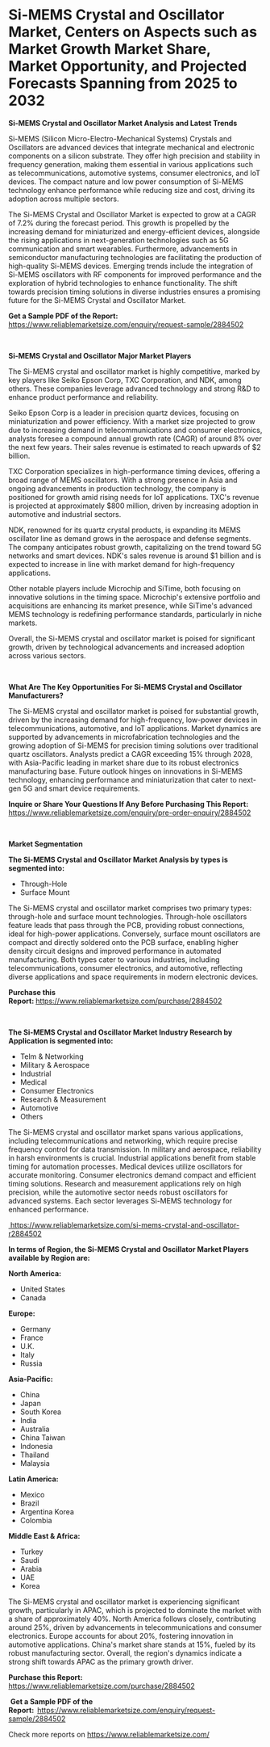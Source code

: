 <p><h1>Si-MEMS Crystal and Oscillator Market, Centers on Aspects such as Market Growth Market Share, Market Opportunity, and Projected Forecasts Spanning from 2025 to 2032</h1></p><p><strong>Si-MEMS Crystal and Oscillator Market Analysis and Latest Trends</strong></p>
<p><p>Si-MEMS (Silicon Micro-Electro-Mechanical Systems) Crystals and Oscillators are advanced devices that integrate mechanical and electronic components on a silicon substrate. They offer high precision and stability in frequency generation, making them essential in various applications such as telecommunications, automotive systems, consumer electronics, and IoT devices. The compact nature and low power consumption of Si-MEMS technology enhance performance while reducing size and cost, driving its adoption across multiple sectors.</p><p>The Si-MEMS Crystal and Oscillator Market is expected to grow at a CAGR of 7.2% during the forecast period. This growth is propelled by the increasing demand for miniaturized and energy-efficient devices, alongside the rising applications in next-generation technologies such as 5G communication and smart wearables. Furthermore, advancements in semiconductor manufacturing technologies are facilitating the production of high-quality Si-MEMS devices. Emerging trends include the integration of Si-MEMS oscillators with RF components for improved performance and the exploration of hybrid technologies to enhance functionality. The shift towards precision timing solutions in diverse industries ensures a promising future for the Si-MEMS Crystal and Oscillator Market.</p></p>
<p><strong>Get a Sample PDF of the Report:&nbsp;</strong> <a href="https://www.reliablemarketsize.com/enquiry/request-sample/2884502?utm_campaign=2445&utm_medium=2&utm_source=Github&utm_content=ia&utm_term=13032025&utm_id=si-mems-crystal-and-oscillator">https://www.reliablemarketsize.com/enquiry/request-sample/2884502</a></p>
<p>&nbsp;</p>
<p><strong>Si-MEMS Crystal and Oscillator Major Market Players</strong></p>
<p><p>The Si-MEMS crystal and oscillator market is highly competitive, marked by key players like Seiko Epson Corp, TXC Corporation, and NDK, among others. These companies leverage advanced technology and strong R&D to enhance product performance and reliability.</p><p>Seiko Epson Corp is a leader in precision quartz devices, focusing on miniaturization and power efficiency. With a market size projected to grow due to increasing demand in telecommunications and consumer electronics, analysts foresee a compound annual growth rate (CAGR) of around 8% over the next few years. Their sales revenue is estimated to reach upwards of $2 billion.</p><p>TXC Corporation specializes in high-performance timing devices, offering a broad range of MEMS oscillators. With a strong presence in Asia and ongoing advancements in production technology, the company is positioned for growth amid rising needs for IoT applications. TXC's revenue is projected at approximately $800 million, driven by increasing adoption in automotive and industrial sectors.</p><p>NDK, renowned for its quartz crystal products, is expanding its MEMS oscillator line as demand grows in the aerospace and defense segments. The company anticipates robust growth, capitalizing on the trend toward 5G networks and smart devices. NDK's sales revenue is around $1 billion and is expected to increase in line with market demand for high-frequency applications.</p><p>Other notable players include Microchip and SiTime, both focusing on innovative solutions in the timing space. Microchip's extensive portfolio and acquisitions are enhancing its market presence, while SiTime's advanced MEMS technology is redefining performance standards, particularly in niche markets.</p><p>Overall, the Si-MEMS crystal and oscillator market is poised for significant growth, driven by technological advancements and increased adoption across various sectors.</p></p>
<p>&nbsp;</p>
<p><strong>What Are The Key Opportunities For Si-MEMS Crystal and Oscillator Manufacturers?</strong></p>
<p><p>The Si-MEMS crystal and oscillator market is poised for substantial growth, driven by the increasing demand for high-frequency, low-power devices in telecommunications, automotive, and IoT applications. Market dynamics are supported by advancements in microfabrication technologies and the growing adoption of Si-MEMS for precision timing solutions over traditional quartz oscillators. Analysts predict a CAGR exceeding 15% through 2028, with Asia-Pacific leading in market share due to its robust electronics manufacturing base. Future outlook hinges on innovations in Si-MEMS technology, enhancing performance and miniaturization that cater to next-gen 5G and smart device requirements.</p></p>
<p><strong>Inquire or Share Your Questions If Any Before Purchasing This Report:</strong> <a href="https://www.reliablemarketsize.com/enquiry/pre-order-enquiry/2884502?utm_campaign=2445&utm_medium=2&utm_source=Github&utm_content=ia&utm_term=13032025&utm_id=si-mems-crystal-and-oscillator">https://www.reliablemarketsize.com/enquiry/pre-order-enquiry/2884502</a></p>
<p>&nbsp;</p>
<p><strong>Market Segmentation</strong></p>
<p><strong>The Si-MEMS Crystal and Oscillator Market Analysis by types is segmented into:</strong></p>
<p><ul><li>Through-Hole</li><li>Surface Mount</li></ul></p>
<p><p>The Si-MEMS crystal and oscillator market comprises two primary types: through-hole and surface mount technologies. Through-hole oscillators feature leads that pass through the PCB, providing robust connections, ideal for high-power applications. Conversely, surface mount oscillators are compact and directly soldered onto the PCB surface, enabling higher density circuit designs and improved performance in automated manufacturing. Both types cater to various industries, including telecommunications, consumer electronics, and automotive, reflecting diverse applications and space requirements in modern electronic devices.</p></p>
<p><strong>Purchase this Report:&nbsp;</strong><a href="https://www.reliablemarketsize.com/purchase/2884502?utm_campaign=2445&utm_medium=2&utm_source=Github&utm_content=ia&utm_term=13032025&utm_id=si-mems-crystal-and-oscillator">https://www.reliablemarketsize.com/purchase/2884502</a></p>
<p>&nbsp;</p>
<p><strong>The Si-MEMS Crystal and Oscillator Market Industry Research by Application is segmented into:</strong></p>
<p><ul><li>Telm & Networking</li><li>Military & Aerospace</li><li>Industrial</li><li>Medical</li><li>Consumer Electronics</li><li>Research & Measurement</li><li>Automotive</li><li>Others</li></ul></p>
<p><p>The Si-MEMS crystal and oscillator market spans various applications, including telecommunications and networking, which require precise frequency control for data transmission. In military and aerospace, reliability in harsh environments is crucial. Industrial applications benefit from stable timing for automation processes. Medical devices utilize oscillators for accurate monitoring. Consumer electronics demand compact and efficient timing solutions. Research and measurement applications rely on high precision, while the automotive sector needs robust oscillators for advanced systems. Each sector leverages Si-MEMS technology for enhanced performance.</p></p>
<p><a href="https://www.reliablemarketsize.com/si-mems-crystal-and-oscillator-r2884502?utm_campaign=2445&utm_medium=2&utm_source=Github&utm_content=ia&utm_term=13032025&utm_id=si-mems-crystal-and-oscillator">&nbsp;https://www.reliablemarketsize.com/si-mems-crystal-and-oscillator-r2884502</a></p>
<p><strong>In terms of Region, the Si-MEMS Crystal and Oscillator Market Players available by Region are:</strong></p>
<p>
    <p> <strong> North America: </strong>
        <ul>
            <li>United States</li>
            <li>Canada</li>
        </ul>
        </p> 
    <p> <strong> Europe: </strong>
        <ul>
            <li>Germany</li>
            <li>France</li>
            <li>U.K.</li>
            <li>Italy</li>
            <li>Russia</li>
        </ul>
        </p> 
    <p> <strong> Asia-Pacific: </strong>
        <ul>
            <li>China</li>
            <li>Japan</li>
            <li>South Korea</li>
            <li>India</li>
            <li>Australia</li>
            <li>China Taiwan</li>
            <li>Indonesia</li>
            <li>Thailand</li>
            <li>Malaysia</li>
        </ul>
        </p> 
    <p> <strong> Latin America: </strong>
        <ul>
            <li>Mexico</li>
            <li>Brazil</li>
            <li>Argentina Korea</li>
            <li>Colombia</li>
        </ul>
        </p> 
    <p> <strong> Middle East & Africa: </strong>
        <ul>
            <li>Turkey</li>
            <li>Saudi</li>
            <li>Arabia</li>
            <li>UAE</li>
            <li>Korea</li>
        </ul>
    </p>
    </p>
<p><p>The Si-MEMS crystal and oscillator market is experiencing significant growth, particularly in APAC, which is projected to dominate the market with a share of approximately 40%. North America follows closely, contributing around 25%, driven by advancements in telecommunications and consumer electronics. Europe accounts for about 20%, fostering innovation in automotive applications. China's market share stands at 15%, fueled by its robust manufacturing sector. Overall, the region's dynamics indicate a strong shift towards APAC as the primary growth driver.</p></p>
<p><strong>Purchase this Report: </strong><a href="https://www.reliablemarketsize.com/purchase/2884502?utm_campaign=2445&utm_medium=2&utm_source=Github&utm_content=ia&utm_term=13032025&utm_id=si-mems-crystal-and-oscillator">https://www.reliablemarketsize.com/purchase/2884502</a></p>
<p>&nbsp;<strong>Get a Sample PDF of the Report:&nbsp;&nbsp;</strong><a href="https://www.reliablemarketsize.com/enquiry/request-sample/2884502?utm_campaign=2445&utm_medium=2&utm_source=Github&utm_content=ia&utm_term=13032025&utm_id=si-mems-crystal-and-oscillator">https://www.reliablemarketsize.com/enquiry/request-sample/2884502</a></p>
<p><strong></strong></p>
<p>Check more reports on <a href="https://www.reliablemarketsize.com/?utm_campaign=2445&utm_medium=2&utm_source=Github&utm_content=ia&utm_term=13032025&utm_id=si-mems-crystal-and-oscillator">https://www.reliablemarketsize.com/</a></p>